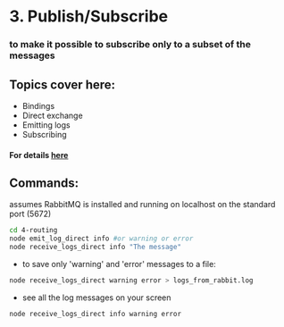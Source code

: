 # 3. Publish/Subscribe
### to make it possible to subscribe only to a subset of the messages
## Topics cover here:
- Bindings
- Direct exchange
- Emitting logs
- Subscribing

#### For details [here](https://www.rabbitmq.com/tutorials/tutorial-four-javascript.html)


## Commands:
assumes RabbitMQ is installed and running on localhost on the standard port (5672)
```sh
cd 4-routing
node emit_log_direct info #or warning or error
node receive_logs_direct info "The message"
```

* to save only 'warning' and 'error' messages to a file:
```sh
node receive_logs_direct warning error > logs_from_rabbit.log
```

* see all the log messages on your screen
```sh
node receive_logs_direct info warning error
```
